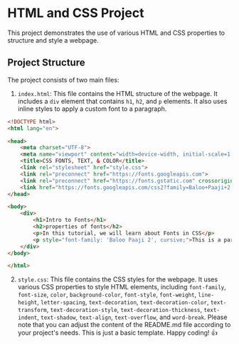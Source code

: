 # HTML and CSS Project

This project demonstrates the use of various HTML and CSS properties to structure and style a webpage.

## Project Structure

The project consists of two main files:

1. `index.html`: This file contains the HTML structure of the webpage. It includes a `div` element that contains `h1`, `h2`, and `p` elements. It also uses inline styles to apply a custom font to a paragraph.

```html
<!DOCTYPE html>
<html lang="en">

<head>
    <meta charset="UTF-8">
    <meta name="viewport" content="width=device-width, initial-scale=1.0">
    <title>CSS FONTS, TEXT, & COLOR</title>
    <link rel="stylesheet" href="style.css">
    <link rel="preconnect" href="https://fonts.googleapis.com">
    <link rel="preconnect" href="https://fonts.gstatic.com" crossorigin>
    <link href="https://fonts.googleapis.com/css2?family=Baloo+Paaji+2:wght@400;600;700&display=swap" rel="stylesheet">
</head>

<body>
    <div>
        <h1>Intro to Fonts</h1>
        <h2>properties of fonts</h2>
        <p>In this tutorial, we will learn about Fonts in CSS</p>
        <p style="font-family: 'Baloo Paaji 2', cursive;">This is a paragraph with custom font</p>
    </div>
</body>

</html>
```


2. `style.css`: This file contains the CSS styles for the webpage. It uses various CSS properties to style HTML elements, including `font-family`, `font-size`, `color`, `background-color`, `font-style`, `font-weight`, `line-height`, `letter-spacing`, `text-decoration`, `text-decoration-color`, `text-transform`, `text-decoration-style`, `text-decoration-thickness`, `text-indent`, `text-shadow`, `text-align`, `text-overflow`, and `word-break`.
   Please note that you can adjust the content of the README.md file according to your project's needs. This is just a basic template. Happy coding! 👍
